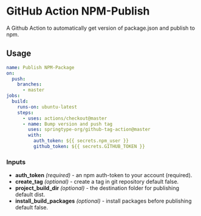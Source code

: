 # GitHub Action NPM-Publish

A Github Action to automatically get version of package.json and publish to npm.

## Usage

```yaml
name: Publish NPM-Package
on:
  push:
    branches:
      - master
jobs:
  build:
    runs-on: ubuntu-latest
    steps:
      - uses: actions/checkout@master
      - name: Bump version and push tag
        uses: springtype-org/github-tag-action@master
        with:
          auth_token: ${{ secrets.npm_user }}
          github_token: ${{ secrets.GITHUB_TOKEN }}
```

### Inputs

- **auth_token** _(required)_ - an npm auth-token to your account (required).
- **create_tag** _(optional)_ - create a tag in git repository default false.
- **project_build_dir** _(optional)_ - the destination folder for publishing default dist.
- **install_build_packages** _(optional)_ - install packages before publishing default false.
